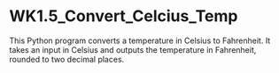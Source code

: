 # WK1.5_Convert_Celcius_Temp
This Python program converts a temperature in Celsius to Fahrenheit. It takes an input in Celsius and outputs the temperature in Fahrenheit, rounded to two decimal places.
